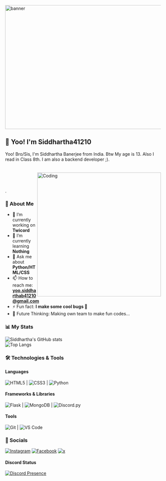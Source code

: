 <img align="center" alt="banner" width="900" height="400" src="https://cdnb.artstation.com/p/assets/images/images/037/650/865/original/aaron-j-charlie-background-gif.gif?1620933075">

<br>

## 👋 Yoo! I'm Siddhartha41210

Yoo! Bro/Sis, I'm Siddhartha Banerjee from India. Btw My age is 13. Also I read in Class 8th. I am also a backend developer ;).
<br>
<br>
<br>
<img align="right" alt="Coding" width="400" src="https://user-images.githubusercontent.com/74038190/212749171-b84692a8-2b04-4e3b-93ca-ac14705da224.gif">
<br>
<br>
<br>
.<br>
### 🚀 About Me

- 🔭 I’m currently working on **Twicord**
- 🌱 I’m currently learning **Nothing**
- 💬 Ask me about **Python/HTML/CSS**
- 📫 How to reach me: **yoo.siddharthab41210@gmail.com**
- ⚡ Fun fact: **I make some cool bugs 🐞**
- 🤔 Future Thinking: Making own team to make fun codes...


### 📊 My Stats

![Siddhartha's GitHub stats](https://github-readme-stats.vercel.app/api?username=Siddhartha41210-git&show_icons=true&title_color=FFFFFF&text_color=FFFFFF&icon_color=FFFFFF&bg_color=0d0d0d,004d7a,008793&hide_border=true&theme=dark)
<br>
![Top Langs](https://github-readme-stats.vercel.app/api/top-langs/?username=Siddhartha41210-git&layout=compact&title_color=FFFFFF&text_color=FFFFFF&icon_color=FFFFFF&bg_color=0d0d0d,004d7a,008793&hide_border=true&theme=dark)








### 🛠️ Technologies & Tools

#### Languages
![HTML5](https://img.shields.io/badge/HTML5-E34F26?style=for-the-badge&logo=html5&logoColor=white) | ![CSS3](https://img.shields.io/badge/CSS3-1572B6?style=for-the-badge&logo=css3&logoColor=white) | ![Python](https://img.shields.io/badge/Python-3776AB?style=for-the-badge&logo=python&logoColor=white)
<br>
#### Frameworks & Libraries
![Flask](https://img.shields.io/badge/Flask-000000?style=for-the-badge&logo=flask&logoColor=white) | ![MongoDB](https://img.shields.io/badge/MongoDB-47A248?style=for-the-badge&logo=mongodb&logoColor=white) | ![Discord.py](https://img.shields.io/badge/Discord.py-7289DA?style=for-the-badge&logo=discord&logoColor=white)

#### Tools
![Git](https://img.shields.io/badge/Git-F05032?style=for-the-badge&logo=git&logoColor=white) |  ![VS Code](https://img.shields.io/badge/VS%20Code-007ACC?style=for-the-badge&logo=visual-studio-code&logoColor=white)

</div>

### 🤳 Socials

[![Instagram](https://img.shields.io/badge/Instagram-%23E4405F.svg?style=for-the-badge&logo=instagram&logoColor=white)](https://www.instagram.com/siddhartha41210_/)
[![Facebook](https://img.shields.io/badge/Facebook-%231877F2.svg?style=for-the-badge&logo=facebook&logoColor=white)]()
[![x](https://img.shields.io/badge/x-%23000000.svg?style=for-the-badge)](https://x.com/Sid41210)

#### Discord Status 

[![Discord Presence](https://lanyard.cnrad.dev/api/1259549201990418546)](https://discord.com/users/1259549201990418546)

